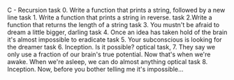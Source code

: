 C - Recursion
task 0. Write a function that prints a string, followed by a new line
task 1. Write a function that prints a string in reverse.
task 2.Write a function that returns the length of a string
task 3. You mustn't be afraid to dream a little bigger, darling
task 4. Once an idea has taken hold of the brain it's almost impossible to eradicate
task 5. Your subconscious is looking for the dreamer
task 6. Inception. Is it possible?
optical task, 7. They say we only use a fraction of our brain's true potential. Now that's when we're awake. When we're asleep, we can do almost anything
optical task 8. Inception. Now, before you bother telling me it's impossible...
